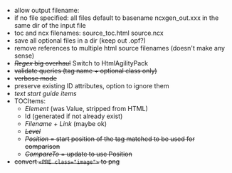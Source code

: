 - allow output filename:
 - if no file specified: all files default to basename ncxgen_out.xxx in the same dir of the input file
- toc and ncx filenames: source_toc.html source.ncx
- save all optional files in a dir (keep out .opf?)
- remove references to multiple html source filenames (doesn't make any sense)
- <del>*Regex* big overhaul</del> Switch to HtmlAgilityPack
- <del>validate queries (tag name + optional class only) </del> 
- <del> verbose mode </del>
- preserve existing ID attributes, option to ignore them
- *text start guide items*
- TOCItems: 
	- _Element_ (was Value, stripped from HTML)
	- Id (generated if not already exist)
	- _Filename + Link_ (maybe ok)
	- <del>_Level_</del>
	- <del>_Position_ = start position of the tag matched to be used for comparison</del>
	- <del>_CompareTo_ = update to use Position</del>
- <del> convert ` <PRE class="image"> ` to png </del>